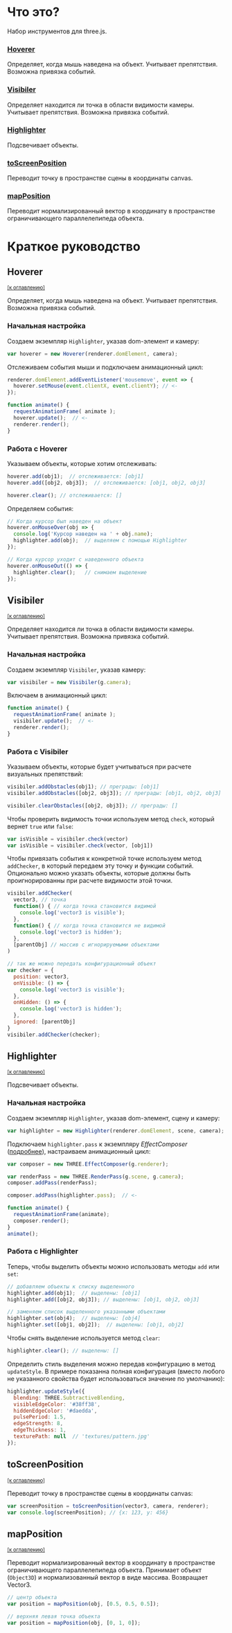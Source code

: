# Что это?
Набор инструментов для three.js.

### [Hoverer](#Hoverer-1) 
  
Определяет, когда мышь наведена на объект. Учитывает препятствия. Возможна привязка событий.
### [Visibiler](#Visibiler-1) 

Определяет находится ли точка в области видимости камеры. Учитывает препятствия. Возможна привязка событий.

### [Highlighter](#Highlighter-1) 
Подсвечивает объекты.
### [toScreenPosition](#toScreenPosition-1) 
Переводит точку в пространстве сцены в координаты canvas.
### [mapPosition](#mapPosition-1) 

Переводит нормализированный вектор в координату в пространстве ограничивающего параллелепипеда объекта.

# Краткое руководство

## Hoverer
<sup>[[к оглавлению]](#Что-это)</sup>

Определяет, когда мышь наведена на объект. Учитывает препятствия. Возможна привязка событий.

### Начальная настройка
Создаем экземпляр `Highlighter`, указав dom-элемент и камеру:
```js
var hoverer = new Hoverer(renderer.domElement, camera);
```

Отслеживаем события мыши и подключаем анимационный цикл:
```js
renderer.domElement.addEventListener('mousemove', event => {
  hoverer.setMouse(event.clientX, event.clientY); // <-
});

function animate() {
  requestAnimationFrame( animate );
  hoverer.update();  // <-
  renderer.render();
}
```
### Работа с Hoverer
Указываем объекты, которые хотим отслеживать:
```js
hoverer.add(obj1);  // отслеживается: [obj1]
hoverer.add([obj2, obj3]);  // отслеживается: [obj1, obj2, obj3]

hoverer.clear(); // отслеживается: []
```
Определяем события:
```js
// Когда курсор был наведен на объект
hoverer.onMouseOver(obj => {
  console.log('Курсор наведен на ' + obj.name);
  highlighter.add(obj);  // выделяем с помощью Highlighter
});

// Когда курсор уходит с наведенного объекта
hoverer.onMouseOut(() => {
  highlighter.clear();   // снимаем выделение
});
```

## Visibiler
<sup>[[к оглавлению]](#Что-это)</sup>

Определяет находится ли точка в области видимости камеры. Учитывает препятствия. Возможна привязка событий.

### Начальная настройка
Создаем экземпляр `Visibiler`, указав камеру:
```js
var visibiler = new Visibiler(g.camera);
```
Включаем в анимационный цикл:
```js
function animate() {
  requestAnimationFrame( animate );
  visibiler.update();  // <-
  renderer.render();
}
```
### Работа с Visibiler
Указываем объекты, которые будет учитываться при расчете визуальных препятствий:
```js
visibiler.addObstacles(obj1); // преграды: [obj1]
visibiler.addObstacles([obj2, obj3]); // преграды: [obj1, obj2, obj3]

visibiler.clearObstacles([obj2, obj3]); // преграды: []
```

Чтобы проверить видимость точки используем метод `check`, который вернет `true` или `false`:
```js
var isVisible = visibiler.check(vector)
var isVisible = visibiler.check(vector, [obj1])
```

Чтобы привязать события к конкретной точке используем метод `addChecker`, в который передаем эту точку и функции событий. Опционально можно указать объекты, которые должны быть проигнорированны при расчете видимости этой точки.
```js
visibiler.addChecker(
  vector3, // точка
  function() { // когда точка становится видимой
    console.log('vector3 is visible');
  },
  function() { // когда точка становится не видимой
    console.log('vector3 is hidden');
  },
  [parentObj] // массив с игнорируемыми объектами
)

// так же можно передать конфигурационный объект
var checker = {
  position: vector3,
  onVisible: () => {
    console.log('vector3 is visible');
  },
  onHidden: () => {
    console.log('vector3 is hidden');
  },
  ignored: [parentObj]
}
visibiler.addChecker(checker);
```
## Highlighter
<sup>[[к оглавлению]](#Что-это)</sup>

Подсвечивает объекты.

### Начальная настройка
Создаем экземпляр `Highlighter`, указав dom-элемент, сцену и камеру:
```js
var highlighter = new Highlighter(renderer.domElement, scene, camera);
```
Подключаем `highlighter.pass` к экземпляру *EffectComposer* ([подробнее](https://github.com/vanruesc/postprocessing)), настраиваем анимационный цикл:
```js
var composer = new THREE.EffectComposer(g.renderer);

var renderPass = new THREE.RenderPass(g.scene, g.camera);
composer.addPass(renderPass);

composer.addPass(highlighter.pass);  // <-

function animate() {
  requestAnimationFrame(animate);
  composer.render();
}
animate();
```
### Работа с Highlighter
Теперь, чтобы выделить объекты можно использовать методы `add` или `set`:
```js
// добавляем объекты к списку выделенного
highlighter.add(obj1);  // выделены: [obj1]
highlighter.add([obj2, obj3]); // выделены: [obj1, obj2, obj3]

// заменяем список выделенного указанными объектами
highlighter.set(obj4);  // выделены: [obj4]
highlighter.set([obj1, obj2]);  // выделены: [obj1, obj2]
```
Чтобы снять выделение используется метод `clear`:
```js
highlighter.clear(); // выделены: []
```
Определить стиль выделения можно передав конфигурацию в метод `updateStyle`. В примере показанна полная конфигурация (вместо любого не указанного свойства будет использоваться значение по умолчанию):
```js
highlighter.updateStyle({
  blending: THREE.SubtractiveBlending,
  visibleEdgeColor: '#38ff38', 
  hiddenEdgeColor: '#daedda',
  pulsePeriod: 1.5,
  edgeStrength: 8, 
  edgeThickness: 1,
  texturePath: null  // 'textures/pattern.jpg'
});
```

## toScreenPosition
<sup>[[к оглавлению]](#Что-это)</sup>

Переводит точку в пространстве сцены в координаты canvas:
```js
var screenPosition = toScreenPosition(vector3, camera, renderer);
var console.log(screenPosition); // {x: 123, y: 456}
```

## mapPosition
<sup>[[к оглавлению]](#Что-это)</sup>

Переводит нормализированный вектор в координату в пространстве ограничивающего параллелепипеда объекта. Принимает объект (`Object3D`) и нормализованный вектор в виде массива. Возвращает Vector3.
```js
// центр объекта
var position = mapPosition(obj, [0.5, 0.5, 0.5]);

// верхняя левая точка объекта
var position = mapPosition(obj, [0, 1, 0]);
```